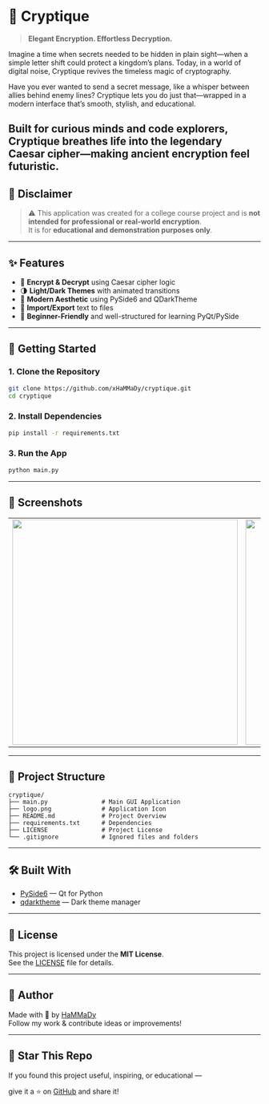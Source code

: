 # 🔐 Cryptique

> **Elegant Encryption. Effortless Decryption.**

Imagine a time when secrets needed to be hidden in plain sight—when a simple letter shift could protect a kingdom’s plans. Today, in a world of digital noise, Cryptique revives the timeless magic of cryptography.

Have you ever wanted to send a secret message, like a whisper between allies behind enemy lines? Cryptique lets you do just that—wrapped in a modern interface that’s smooth, stylish, and educational.

Built for curious minds and code explorers, Cryptique breathes life into the legendary Caesar cipher—making ancient encryption feel futuristic.
---

## 🧾 Disclaimer

> ⚠️ This application was created for a college course project and is **not intended for professional or real-world encryption**.  
> It is for **educational and demonstration purposes only**.

---

## ✨ Features

- 🔁 **Encrypt & Decrypt** using Caesar cipher logic
- 🌗 **Light/Dark Themes** with animated transitions
- 🎨 **Modern Aesthetic** using PySide6 and QDarkTheme
- 📂 **Import/Export** text to files
- 🧪 **Beginner-Friendly** and well-structured for learning PyQt/PySide

---

## 🚀 Getting Started

### 1. Clone the Repository
```bash
git clone https://github.com/xHaMMaDy/cryptique.git
cd cryptique
```

### 2. Install Dependencies
```bash
pip install -r requirements.txt
```

### 3. Run the App
```bash
python main.py
```

---

## 📸 Screenshots

<table>
  <tr>
    <td><img src="https://i.imgur.com/uF9NETZ.png" width="450"></td>
    <td><img src="https://i.imgur.com/uQWDBow.png" width="450"></td>
  </tr>
</table>

---

## 📁 Project Structure

```
cryptique/
├── main.py               # Main GUI Application
├── logo.png              # Application Icon
├── README.md             # Project Overview
├── requirements.txt      # Dependencies
├── LICENSE               # Project License
└── .gitignore            # Ignored files and folders
```

---

## 🛠️ Built With

- [PySide6](https://doc.qt.io/qtforpython/) — Qt for Python
- [qdarktheme](https://github.com/ColinDuquesnoy/QDarkStyleSheet) — Dark theme manager

---

## 📄 License

This project is licensed under the **MIT License**.  
See the [LICENSE](LICENSE) file for details.

---

## 👤 Author

Made with 💙 by [HaMMaDy](https://github.com/xHaMMaDy)  
Follow my work & contribute ideas or improvements!

---

## 🌟 Star This Repo

If you found this project useful, inspiring, or educational —  

give it a ⭐ on [GitHub](https://github.com/xHaMMaDy/Cryptique) and share it!
